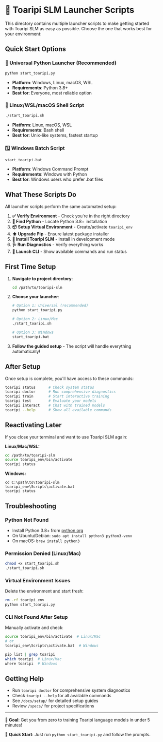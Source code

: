 # 🌟 Toaripi SLM Launcher Scripts

This directory contains multiple launcher scripts to make getting started with Toaripi SLM as easy as possible. Choose the one that works best for your environment:

## Quick Start Options

### 🐍 Universal Python Launcher (Recommended)
```bash
python start_toaripi.py
```
- **Platform**: Windows, Linux, macOS, WSL
- **Requirements**: Python 3.8+
- **Best for**: Everyone, most reliable option

### 🐧 Linux/WSL/macOS Shell Script
```bash
./start_toaripi.sh
```
- **Platform**: Linux, macOS, WSL
- **Requirements**: Bash shell
- **Best for**: Unix-like systems, fastest startup

### 🪟 Windows Batch Script
```batch
start_toaripi.bat
```
- **Platform**: Windows Command Prompt
- **Requirements**: Windows with Python
- **Best for**: Windows users who prefer .bat files

## What These Scripts Do

All launcher scripts perform the same automated setup:

1. **✅ Verify Environment** - Check you're in the right directory
2. **🐍 Find Python** - Locate Python 3.8+ installation  
3. **📦 Setup Virtual Environment** - Create/activate `toaripi_env`
4. **⬆️ Upgrade Pip** - Ensure latest package installer
5. **🔧 Install Toaripi SLM** - Install in development mode
6. **🩺 Run Diagnostics** - Verify everything works
7. **🚀 Launch CLI** - Show available commands and run status

## First Time Setup

1. **Navigate to project directory**:
   ```bash
   cd /path/to/toaripi-slm
   ```

2. **Choose your launcher**:
   ```bash
   # Option 1: Universal (recommended)
   python start_toaripi.py
   
   # Option 2: Linux/Mac
   ./start_toaripi.sh
   
   # Option 3: Windows
   start_toaripi.bat
   ```

3. **Follow the guided setup** - The script will handle everything automatically!

## After Setup

Once setup is complete, you'll have access to these commands:

```bash
toaripi status      # Check system status
toaripi doctor      # Run comprehensive diagnostics  
toaripi train       # Start interactive training
toaripi test        # Evaluate your models
toaripi interact    # Chat with trained models
toaripi --help      # Show all available commands
```

## Reactivating Later

If you close your terminal and want to use Toaripi SLM again:

**Linux/Mac/WSL:**
```bash
cd /path/to/toaripi-slm
source toaripi_env/bin/activate
toaripi status
```

**Windows:**
```batch
cd C:\path\to\toaripi-slm
toaripi_env\Scripts\activate.bat
toaripi status
```

## Troubleshooting

### Python Not Found
- Install Python 3.8+ from [python.org](https://python.org)
- On Ubuntu/Debian: `sudo apt install python3 python3-venv`
- On macOS: `brew install python3`

### Permission Denied (Linux/Mac)
```bash
chmod +x start_toaripi.sh
./start_toaripi.sh
```

### Virtual Environment Issues
Delete the environment and start fresh:
```bash
rm -rf toaripi_env
python start_toaripi.py
```

### CLI Not Found After Setup
Manually activate and check:
```bash
source toaripi_env/bin/activate  # Linux/Mac
# or
toaripi_env\Scripts\activate.bat  # Windows

pip list | grep toaripi
which toaripi  # Linux/Mac
where toaripi  # Windows
```

## Getting Help

- Run `toaripi doctor` for comprehensive system diagnostics
- Check `toaripi --help` for all available commands
- See `/docs/setup/` for detailed setup guides
- Review `/specs/` for project specifications

---

**🎯 Goal**: Get you from zero to training Toaripi language models in under 5 minutes!

**🚀 Quick Start**: Just run `python start_toaripi.py` and follow the prompts.